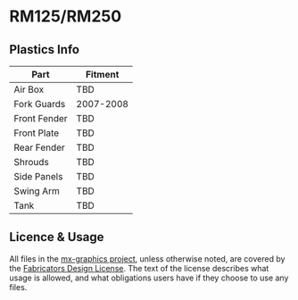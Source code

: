 # RM125/RM250

## Plastics Info

| Part          | Fitment   |
| ------------- | --------- |
| Air Box       | TBD       |
| Fork Guards   | 2007-2008 |
| Front Fender  | TBD       |
| Front Plate   | TBD       |
| Rear Fender   | TBD       |
| Shrouds       | TBD       |
| Side Panels   | TBD       |
| Swing Arm     | TBD       |
| Tank          | TBD       |

## Licence & Usage

All files in the [mx-graphics project](https://github.com/moto-design/mx-graphics), unless otherwise noted, are covered by the [Fabricators Design License](https://github.com/moto-design/mx-graphics/blob/master/fabricators-design-license.txt).  The text of the license describes what usage is allowed, and what obligations users have if they choose to use any files.
